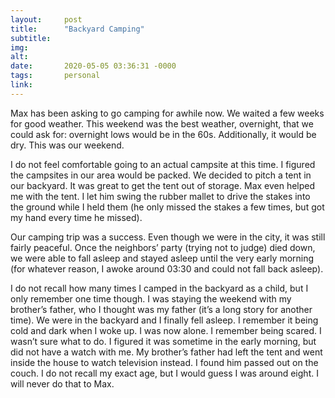 ```yaml
---
layout:     post
title:      "Backyard Camping"
subtitle:   
img:        
alt:        
date:       2020-05-05 03:36:31 -0000
tags:       personal
link:       
---
```


Max has been asking to go camping for awhile now. We waited a few weeks for good weather. This weekend was the best weather, overnight, that we could ask for: overnight lows would be in the 60s. Additionally, it would be dry. This was our weekend.

I do not feel comfortable going to an actual campsite at this time. I figured the campsites in our area would be packed. We decided to pitch a tent in our backyard. It was great to get the tent out of storage. Max even helped me with the tent. I let him swing the rubber mallet to drive the stakes into the ground while I held them (he only missed the stakes a few times, but got my hand every time he missed).

Our camping trip was a success. Even though we were in the city, it was still fairly peaceful. Once the neighbors’ party (trying not to judge) died down, we were able to fall asleep and stayed asleep until the very early morning (for whatever reason, I awoke around 03:30 and could not fall back asleep).

I do not recall how many times I camped in the backyard as a child, but I only remember one time though. I was staying the weekend with my brother’s father, who I thought was my father (it’s a long story for another time). We were in the backyard and I finally fell asleep. I remember it being cold and dark when I woke up. I was now alone. I remember being scared. I wasn’t sure what to do. I figured it was sometime in the early morning, but did not have a watch with me. My brother’s father had left the tent and went inside the house to watch television instead. I found him passed out on the couch. I do not recall my exact age, but I would guess I was around eight. I will never do that to Max.
